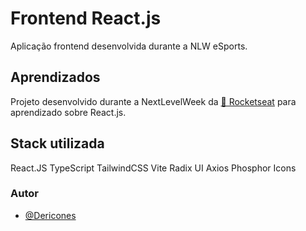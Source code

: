 # Frontend React.js

Aplicação frontend desenvolvida durante a NLW eSports.


## Aprendizados

Projeto desenvolvido durante a NextLevelWeek da [🚀 Rocketseat](https://rocketseat.com.br/) para aprendizado sobre React.js.

## Stack utilizada

React.JS
TypeScript
TailwindCSS
Vite
Radix UI
Axios
Phosphor Icons

### Autor

- [@Dericones](https://www.github.com/dericones)